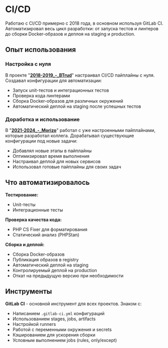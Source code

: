 # CI/CD

Работаю с CI/CD примерно с 2018 года, в основном используя GitLab CI. Автоматизировал весь цикл разработки: от запуска тестов и линтеров до сборки Docker-образов и деплоя на staging и production.


## Опыт использования

### Настройка с нуля

В проекте "**[2018-2019_-_BTrud](../../experience/work/dev/2018-2019_-_BTrud.md)**" настраивал CI/CD пайплайны с нуля. Создавал конфигурации для автоматизации:
- Запуск unit-тестов и интеграционных тестов
- Проверка кода линтерами
- Сборка Docker-образов для различных окружений
- Автоматический деплой на staging после успешных тестов


### Доработка и использование

В "**[2021-2024_-_Morizo](../../experience/work/dev/2021-2024_-_Morizo.md)**" работал с уже настроенными пайплайнами, которые разработал коллега. Дорабатывал существующие конфигурации под новые задачи:
- Добавлял новые этапы в пайплайны
- Оптимизировал время выполнения
- Настраивал деплой для новых сервисов
- Использовал готовые пайплайны для своих задач


## Что автоматизировалось

**Тестирование:**
- Unit-тесты
- Интеграционные тесты

**Проверка качества кода:**
- PHP CS Fixer для форматирования
- Статический анализ (PHPStan)

**Сборка и деплой:**
- Сборка Docker-образов
- Публикация образов в registry
- Автоматический деплой на staging
- Контролируемый деплой на production
- Откат на предыдущую версию при необходимости


## Инструменты

**GitLab CI** - основной инструмент для всех проектов. Знаком с:
- Написанием `.gitlab-ci.yml` конфигураций
- Использованием stages, jobs, artifacts
- Настройкой runners
- Работой с переменными окружения и secrets
- Кэшированием для ускорения сборки
- Условным выполнением jobs (rules, only/except)
